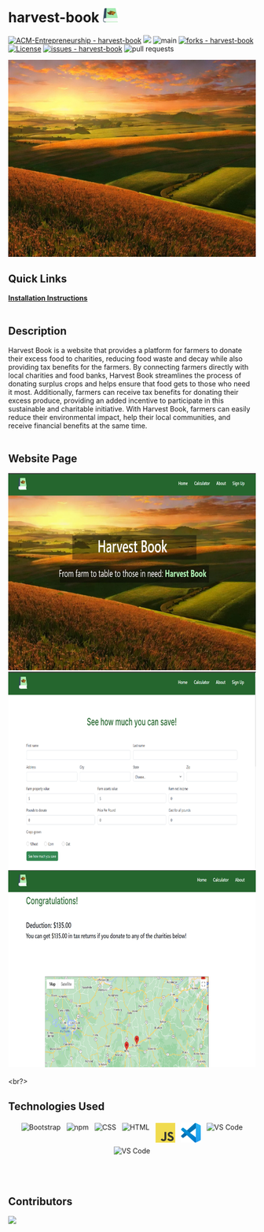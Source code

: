# harvest-book <img src="harvest-book/public/images/harvest_book_logo_cropped.png" height="30">
[![ACM-Entrepreneurship - harvest-book](https://img.shields.io/static/v1?label=ACM-Entrepreneurship&message=harvest-book-02&color=blue&logo=github)](https://github.com/ACM-Entrepreneurship/harvest-book-02 "Go to GitHub repo")
<a href="https://github.com/ACM-Entrepreneurship/harvest-book-02/graphs/contributors" alt="Contributors">
        <img src="https://img.shields.io/github/contributors/ACM-Entrepreneurship/harvest-book-02" /></a>
![main](https://img.shields.io/github/last-commit/ACM-Entrepreneurship/harvest-book-02/main)
[![forks - harvest-book](https://img.shields.io/github/forks/ACM-Entrepreneurship/harvest-book-02?style=social)](https://github.com/ACM-Entrepreneurship/harvest-book-02)
[![License](https://img.shields.io/badge/License-MIT-blue)](#license)
[![issues - harvest-book](https://img.shields.io/github/issues/ACM-Entrepreneurship/harvest-book-02)](https://github.com/ACM-Entrepreneurship/harvest-book-02/issues)
![pull requests](https://img.shields.io/github/issues-pr/ACM-Entrepreneurship/harvest-book-02)
<p>
  <img src="harvest-book/public/images/harvest_book_page.png" height="400">
 </p>
 
 ## Quick Links
[__Installation Instructions__](harvest-book/README.md)
<br/><br/>

## Description
Harvest Book is a website that provides a platform for farmers to donate their excess food to charities, reducing food waste and decay while also providing tax benefits for the farmers. By connecting farmers directly with local charities and food banks, Harvest Book streamlines the process of donating surplus crops and helps ensure that food gets to those who need it most. Additionally, farmers can receive tax benefits for donating their excess produce, providing an added incentive to participate in this sustainable and charitable initiative. With Harvest Book, farmers can easily reduce their environmental impact, help their local communities, and receive financial benefits at the same time.
<br/><br/>

## Website Page
<img src="harvest-book/public/images/harvest_book_main_page.png" height="400"><br/>
<img src="harvest-book/public/images/harvest_book_calculator_page.png" height="400"><br/>
<img src="harvest-book/public/images/harvest_book_map.png" height="400"><br/>
<br/><br?>

## Technologies Used
<p align="center">
<img src="https://github.com/bablubambal/All_logo_and_pictures/blob/main/frameworks/boostrap.svg" alt="Bootstrap" height="40" style="vertical-align:top; margin:4px">
<img src="https://github.com/bablubambal/All_logo_and_pictures/blob/main/others/npm.svg" alt="npm" height="40" style="vertical-align:top; margin:4px">
<img src="https://raw.githubusercontent.com/bablubambal/All_logo_and_pictures/1ac69ce5fbc389725f16f989fa53c62d6e1b4883/social%20icons/css3.svg" alt="CSS" height="40" style="vertical-align:top; margin:4px">
<img src="https://raw.githubusercontent.com/bablubambal/All_logo_and_pictures/1ac69ce5fbc389725f16f989fa53c62d6e1b4883/social%20icons/html5.svg" alt="HTML" height="40" style="vertical-align:top; margin:4px">
<img src="https://raw.githubusercontent.com/github/explore/80688e429a7d4ef2fca1e82350fe8e3517d3494d/topics/javascript/javascript.png" alt="Javascript" height="40" style="vertical-align:top; margin:4px">
<img src="https://raw.githubusercontent.com/github/explore/80688e429a7d4ef2fca1e82350fe8e3517d3494d/topics/visual-studio-code/visual-studio-code.png" alt="VS Code" height="40" style="vertical-align:top; margin:4px">
<img src="https://avatars.githubusercontent.com/u/3717923?s=280&v=4" alt="VS Code" height="40" style="vertical-align:top; margin:4px">
<img src="https://seeklogo.com/images/N/next-js-logo-8FCFF51DD2-seeklogo.com.png" alt="VS Code" height="40" style="vertical-align:top; margin:4px">
</p>
<br/><br/>

## Contributors
<a href="https://github.com/ACM-Entrepreneurship/harvest-book-02/graphs/contributors">
  <img src="https://contrib.rocks/image?repo=ACM-Entrepreneurship/harvest-book-02" />
</a>
